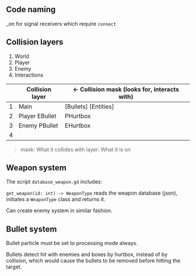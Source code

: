 ## Code naming

\_on for signal receivers which require `connect`

## Collision layers

1. World
2. Player
3. Enemy
4. Interactions

|     | Collision layer | ← Collision mask (looks for, interacts with) |
| --- | --------------- | -------------------------------------------- |
| 1   | Main            | [Bullets] [Entities]                         |
| 2   | Player EBullet  | PHurtbox                                     |
| 3   | Enemy PBullet   | EHurtbox                                     |
| 4   |                 |                                              |

> mask: What it collides with
> layer: What it is on

## Weapon system

The script `database_weapon.gd` includes:

`get_weapon(id: int) -> WeaponType` reads the weapon database (json), initiates a `WeaponType` class and returns it.

Can create enemy system in similar fashion.

## Bullet system

Bullet particle must be set to processing mode always.

Bullets detect hit with enemies and boxes by hurtbox, instead of by collision, which would cause the bullets to be removed before hitting the target.
